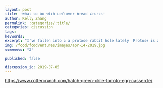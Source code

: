 ```yaml
---
layout: post
title: "What to Do with Leftover Bread Crusts"
author: Kelly Zhang
permalink: :categories/:title/
categories: discussion
tags:
keywords:
excerpt: "I've fallen into a a protose rabbit hole lately. Protose is a vintage vegetarian product, developed by Kellogg's in the early 1900's."
img: /food/foodventures/images/apr-14-2019.jpg
comments: "2"

published: false

discussion_id: 2019-07-05
---
```


https://www.cottercrunch.com/hatch-green-chile-tomato-egg-casserole/
